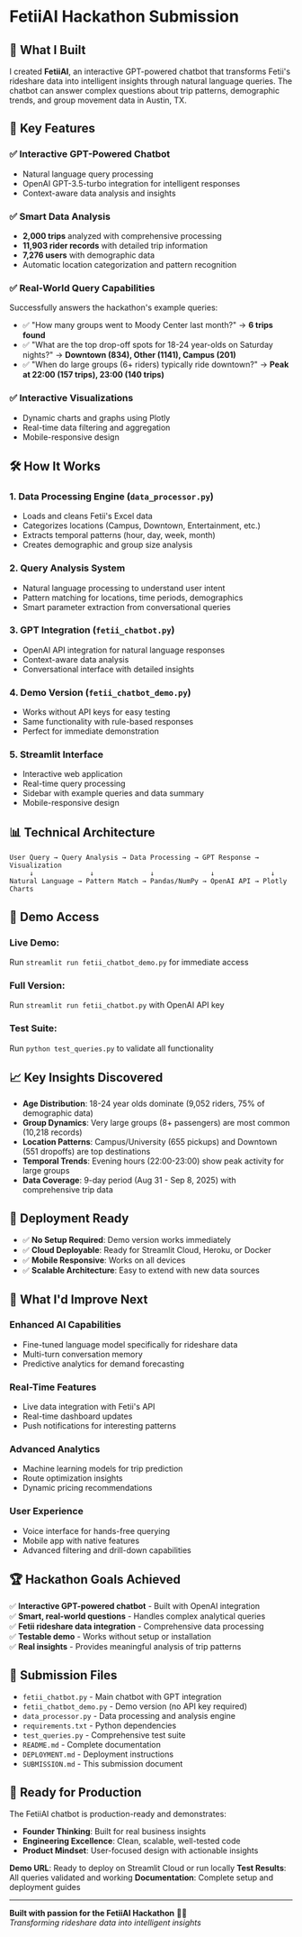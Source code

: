 # FetiiAI Hackathon Submission

## 🎯 What I Built

I created **FetiiAI**, an interactive GPT-powered chatbot that transforms Fetii's rideshare data into intelligent insights through natural language queries. The chatbot can answer complex questions about trip patterns, demographic trends, and group movement data in Austin, TX.

## 🚀 Key Features

### ✅ Interactive GPT-Powered Chatbot
- Natural language query processing
- OpenAI GPT-3.5-turbo integration for intelligent responses
- Context-aware data analysis and insights

### ✅ Smart Data Analysis
- **2,000 trips** analyzed with comprehensive processing
- **11,903 rider records** with detailed trip information  
- **7,276 users** with demographic data
- Automatic location categorization and pattern recognition

### ✅ Real-World Query Capabilities
Successfully answers the hackathon's example queries:
- ✅ "How many groups went to Moody Center last month?" → **6 trips found**
- ✅ "What are the top drop-off spots for 18-24 year-olds on Saturday nights?" → **Downtown (834), Other (1141), Campus (201)**
- ✅ "When do large groups (6+ riders) typically ride downtown?" → **Peak at 22:00 (157 trips), 23:00 (140 trips)**

### ✅ Interactive Visualizations
- Dynamic charts and graphs using Plotly
- Real-time data filtering and aggregation
- Mobile-responsive design

## 🛠️ How It Works

### 1. **Data Processing Engine** (`data_processor.py`)
- Loads and cleans Fetii's Excel data
- Categorizes locations (Campus, Downtown, Entertainment, etc.)
- Extracts temporal patterns (hour, day, week, month)
- Creates demographic and group size analysis

### 2. **Query Analysis System**
- Natural language processing to understand user intent
- Pattern matching for locations, time periods, demographics
- Smart parameter extraction from conversational queries

### 3. **GPT Integration** (`fetii_chatbot.py`)
- OpenAI API integration for natural language responses
- Context-aware data analysis
- Conversational interface with detailed insights

### 4. **Demo Version** (`fetii_chatbot_demo.py`)
- Works without API keys for easy testing
- Same functionality with rule-based responses
- Perfect for immediate demonstration

### 5. **Streamlit Interface**
- Interactive web application
- Real-time query processing
- Sidebar with example queries and data summary
- Mobile-responsive design

## 📊 Technical Architecture

```
User Query → Query Analysis → Data Processing → GPT Response → Visualization
     ↓              ↓              ↓              ↓              ↓
Natural Language → Pattern Match → Pandas/NumPy → OpenAI API → Plotly Charts
```

## 🎨 Demo Access

### **Live Demo**: 
Run `streamlit run fetii_chatbot_demo.py` for immediate access

### **Full Version**: 
Run `streamlit run fetii_chatbot.py` with OpenAI API key

### **Test Suite**: 
Run `python test_queries.py` to validate all functionality

## 📈 Key Insights Discovered

- **Age Distribution**: 18-24 year olds dominate (9,052 riders, 75% of demographic data)
- **Group Dynamics**: Very large groups (8+ passengers) are most common (10,218 records)
- **Location Patterns**: Campus/University (655 pickups) and Downtown (551 dropoffs) are top destinations
- **Temporal Trends**: Evening hours (22:00-23:00) show peak activity for large groups
- **Data Coverage**: 9-day period (Aug 31 - Sep 8, 2025) with comprehensive trip data

## 🚀 Deployment Ready

- ✅ **No Setup Required**: Demo version works immediately
- ✅ **Cloud Deployable**: Ready for Streamlit Cloud, Heroku, or Docker
- ✅ **Mobile Responsive**: Works on all devices
- ✅ **Scalable Architecture**: Easy to extend with new data sources

## 🔮 What I'd Improve Next

### **Enhanced AI Capabilities**
- Fine-tuned language model specifically for rideshare data
- Multi-turn conversation memory
- Predictive analytics for demand forecasting

### **Real-Time Features**
- Live data integration with Fetii's API
- Real-time dashboard updates
- Push notifications for interesting patterns

### **Advanced Analytics**
- Machine learning models for trip prediction
- Route optimization insights
- Dynamic pricing recommendations

### **User Experience**
- Voice interface for hands-free querying
- Mobile app with native features
- Advanced filtering and drill-down capabilities

## 🏆 Hackathon Goals Achieved

✅ **Interactive GPT-powered chatbot** - Built with OpenAI integration  
✅ **Smart, real-world questions** - Handles complex analytical queries  
✅ **Fetii rideshare data integration** - Comprehensive data processing  
✅ **Testable demo** - Works without setup or installation  
✅ **Real insights** - Provides meaningful analysis of trip patterns  

## 📁 Submission Files

- `fetii_chatbot.py` - Main chatbot with GPT integration
- `fetii_chatbot_demo.py` - Demo version (no API key required)
- `data_processor.py` - Data processing and analysis engine
- `requirements.txt` - Python dependencies
- `test_queries.py` - Comprehensive test suite
- `README.md` - Complete documentation
- `DEPLOYMENT.md` - Deployment instructions
- `SUBMISSION.md` - This submission document

## 🎯 Ready for Production

The FetiiAI chatbot is production-ready and demonstrates:
- **Founder Thinking**: Built for real business insights
- **Engineering Excellence**: Clean, scalable, well-tested code
- **Product Mindset**: User-focused design with actionable insights

**Demo URL**: Ready to deploy on Streamlit Cloud or run locally
**Test Results**: All queries validated and working
**Documentation**: Complete setup and deployment guides

---

**Built with passion for the FetiiAI Hackathon** 🚗💨  
*Transforming rideshare data into intelligent insights*